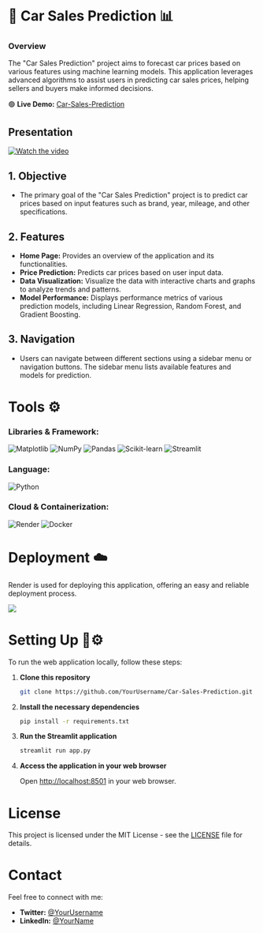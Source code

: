 # 🚗 Car Sales Prediction 📊

### Overview
The "Car Sales Prediction" project aims to forecast car prices based on various features using machine learning models. This application leverages advanced algorithms to assist users in predicting car sales prices, helping sellers and buyers make informed decisions.

🟢 **Live Demo:** [Car-Sales-Prediction](https://capstone-car-sales-prediction.streamlit.app/)

## Presentation
[![Watch the video](https://img.youtube.com/vi/DV8OXING2bg/0.jpg)](https://youtu.be/DV8OXING2bg)

## 1. Objective

- The primary goal of the "Car Sales Prediction" project is to predict car prices based on input features such as brand, year, mileage, and other specifications.

## 2. Features

- **Home Page:** Provides an overview of the application and its functionalities.
- **Price Prediction:** Predicts car prices based on user input data.
- **Data Visualization:** Visualize the data with interactive charts and graphs to analyze trends and patterns.
- **Model Performance:** Displays performance metrics of various prediction models, including Linear Regression, Random Forest, and Gradient Boosting.

## 3. Navigation

- Users can navigate between different sections using a sidebar menu or navigation buttons. The sidebar menu lists available features and models for prediction.

# Tools ⚙️

### Libraries & Framework:
![Matplotlib](https://img.shields.io/badge/Matplotlib-%23ffffff.svg?style=for-the-badge&logo=Matplotlib&logoColor=black)
![NumPy](https://img.shields.io/badge/numpy-%23013243.svg?style=for-the-badge&logo=numpy&logoColor=white)
![Pandas](https://img.shields.io/badge/pandas-%23150458.svg?style=for-the-badge&logo=pandas&logoColor=white)
![Scikit-learn](https://img.shields.io/badge/scikit--learn-%23F7931E.svg?style=for-the-badge&logo=scikit-learn&logoColor=white)
![Streamlit](https://img.shields.io/badge/Streamlit-6DA55F?style=for-the-badge&logo=streamlit&logoColor=white)

### Language:
![Python](https://img.shields.io/badge/python-3670A0?style=for-the-badge&logo=python&logoColor=ffdd54)

### Cloud & Containerization:
![Render](https://img.shields.io/badge/render-%234285F4.svg?style=for-the-badge&logo=render&logoColor=white)
![Docker](https://img.shields.io/badge/docker-%230db7ed.svg?style=for-the-badge&logo=docker&logoColor=white)

# Deployment ☁️

Render is used for deploying this application, offering an easy and reliable deployment process.

<img align="center" src="https://github.com/YourUsername/Car-Sales-Prediction/blob/main/readme/deployment_image.png">

# Setting Up 📲⚙️

To run the web application locally, follow these steps:

1. **Clone this repository**

    ```bash
    git clone https://github.com/YourUsername/Car-Sales-Prediction.git
    ```

2. **Install the necessary dependencies**

    ```bash
    pip install -r requirements.txt
    ```

3. **Run the Streamlit application**

    ```bash
    streamlit run app.py
    ```

4. **Access the application in your web browser**

    Open [http://localhost:8501](http://localhost:8501) in your web browser.

# License

This project is licensed under the MIT License - see the [LICENSE](https://github.com/YourUsername/Car-Sales-Prediction/blob/main/LICENSE) file for details.

# Contact

Feel free to connect with me:
- **Twitter:** [@YourUsername](https://twitter.com/YourUsername)
- **LinkedIn:** [@YourName](https://www.linkedin.com/in/your-linkedin-profile/)
